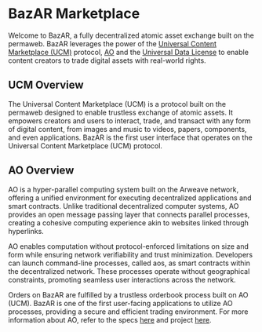 # BazAR Marketplace

Welcome to BazAR, a fully decentralized atomic asset exchange built on the permaweb. BazAR leverages the power of the [Universal Content Marketplace (UCM)](https://github.com/permaweb/ao-ucm) protocol, [AO](https://github.com/permaweb/ao) and the [Universal Data License](https://udlicense.arweave.dev/ 'UDL') to enable content creators to trade digital assets with real-world rights.

## UCM Overview

The Universal Content Marketplace (UCM) is a protocol built on the permaweb designed to enable trustless exchange of atomic assets. It empowers creators and users to interact, trade, and transact with any form of digital content, from images and music to videos, papers, components, and even applications. BazAR is the first user interface that operates on the Universal Content Marketplace (UCM) protocol.

## AO Overview

AO is a hyper-parallel computing system built on the Arweave network, offering a unified environment for executing decentralized applications and smart contracts. Unlike traditional decentralized computer systems, AO provides an open message passing layer that connects parallel processes, creating a cohesive computing experience akin to websites linked through hyperlinks.

AO enables computation without protocol-enforced limitations on size and form while ensuring network verifiability and trust minimization. Developers can launch command-line processes, called aos, as smart contracts within the decentralized network. These processes operate without geographical constraints, promoting seamless user interactions across the network.

Orders on BazAR are fulfilled by a trustless orderbook process built on AO (UCM). BazAR is one of the first user-facing applications to utilize AO processes, providing a secure and efficient trading environment. For more information about AO, refer to the specs [here](https://ao.arweave.dev/#/) and project [here](https://github.com/permaweb/ao).
